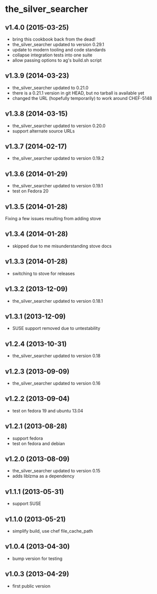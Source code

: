 the_silver_searcher
===================

v1.4.0 (2015-03-25)
-------------------
- bring this cookbook back from the dead!
- the_silver_searcher updated to version 0.29.1
- update to modern tooling and code standards
- collapse integration tests into one suite
- allow passing options to ag's build.sh script

v1.3.9 (2014-03-23)
-------------------
- the_silver_searcher updated to 0.21.0
- there is a 0.21.1 version in git HEAD, but no tarball is available yet
- changed the URL (hopefully temporarily) to work around CHEF-5148


v1.3.8 (2014-03-15)
-------------------
- the_silver_searcher updated to version 0.20.0
- support alternate source URLs


v1.3.7 (2014-02-17)
-------------------
- the_silver_searcher updated to version 0.19.2


v1.3.6 (2014-01-29)
-------------------

- the_silver_searcher updated to version 0.19.1
- test on Fedora 20


v1.3.5 (2014-01-28)
-------------------

Fixing a few issues resulting from adding stove


v1.3.4 (2014-01-28)
-------------------
- skipped due to me misunderstanding stove docs

v1.3.3 (2014-01-28)
-------------------
- switching to stove for releases

v1.3.2 (2013-12-09)
-------------------
- the_silver_searcher updated to version 0.18.1

v1.3.1 (2013-12-09)
-------------------
- SUSE support removed due to untestability

v1.2.4 (2013-10-31)
-------------------
- the_silver_searcher updated to version 0.18

v1.2.3 (2013-09-09)
-------------------
- the_silver_searcher updated to version 0.16

v1.2.2 (2013-09-04)
-------------------
- test on fedora 19 and ubuntu 13.04

v1.2.1 (2013-08-28)
-------------------
- support fedora
- test on fedora and debian

v1.2.0 (2013-08-09)
-------------------
- the_silver_searcher updated to version 0.15
- adds liblzma as a dependency

v1.1.1 (2013-05-31)
-------------------
- support SUSE

v1.1.0 (2013-05-21)
-------------------
- simplify build, use chef file_cache_path

v1.0.4 (2013-04-30)
-------------------
- bump version for testing

v1.0.3 (2013-04-29)
-------------------
- first public version
